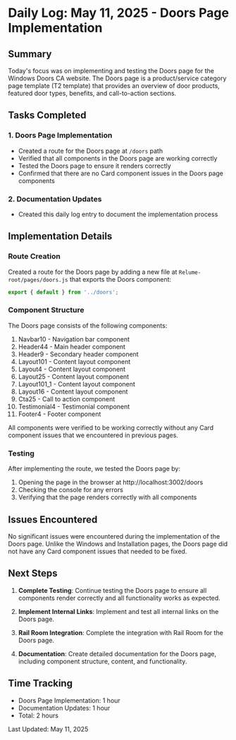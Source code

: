 # Daily Log: May 11, 2025 - Doors Page Implementation

## Summary

Today's focus was on implementing and testing the Doors page for the Windows Doors CA website. The Doors page is a product/service category page template (T2 template) that provides an overview of door products, featured door types, benefits, and call-to-action sections.

## Tasks Completed

### 1. Doors Page Implementation

- Created a route for the Doors page at `/doors` path
- Verified that all components in the Doors page are working correctly
- Tested the Doors page to ensure it renders correctly
- Confirmed that there are no Card component issues in the Doors page components

### 2. Documentation Updates

- Created this daily log entry to document the implementation process

## Implementation Details

### Route Creation

Created a route for the Doors page by adding a new file at `Relume-root/pages/doors.js` that exports the Doors component:

```javascript
export { default } from '../doors';
```

### Component Structure

The Doors page consists of the following components:

1. Navbar10 - Navigation bar component
2. Header44 - Main header component
3. Header9 - Secondary header component
4. Layout101 - Content layout component
5. Layout4 - Content layout component
6. Layout25 - Content layout component
7. Layout101_1 - Content layout component
8. Layout16 - Content layout component
9. Cta25 - Call to action component
10. Testimonial4 - Testimonial component
11. Footer4 - Footer component

All components were verified to be working correctly without any Card component issues that we encountered in previous pages.

### Testing

After implementing the route, we tested the Doors page by:

1. Opening the page in the browser at http://localhost:3002/doors
2. Checking the console for any errors
3. Verifying that the page renders correctly with all components

## Issues Encountered

No significant issues were encountered during the implementation of the Doors page. Unlike the Windows and Installation pages, the Doors page did not have any Card component issues that needed to be fixed.

## Next Steps

1. **Complete Testing**: Continue testing the Doors page to ensure all components render correctly and all functionality works as expected.

2. **Implement Internal Links**: Implement and test all internal links on the Doors page.

3. **Rail Room Integration**: Complete the integration with Rail Room for the Doors page.

4. **Documentation**: Create detailed documentation for the Doors page, including component structure, content, and functionality.

## Time Tracking

- Doors Page Implementation: 1 hour
- Documentation Updates: 1 hour
- Total: 2 hours

Last Updated: May 11, 2025
